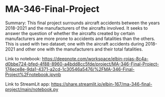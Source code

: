 # MA-346-Final-Project
Summary: This final project surrounds aircraft accidents between the years 2018-2021 and the manufacturers of the aircrafts involved. It seeks to answer the question of whether the aircrafts created by certain manufacturers are more prone to accidents and fatalities than the others. This is used with two dataset; one with the aircraft accidents during 2018-2021 and other one with the manufacturers and their total fatalities.

Link to notebook: https://deepnote.com/workspace/elbin-rojas-8c4a-d0bbe724-bfed-4f88-8960-a4bdd8cc5fde/project/MA-346-Final-Project-174ece8e-9da1-4371-a2cd-1c30546a5476/%2FMA-346-Final-Project%2Fnotebook.ipynb 

Link to StreamLit app: https://share.streamlit.io/elbin-167/ma-346-final-project/main/notebook.py 
